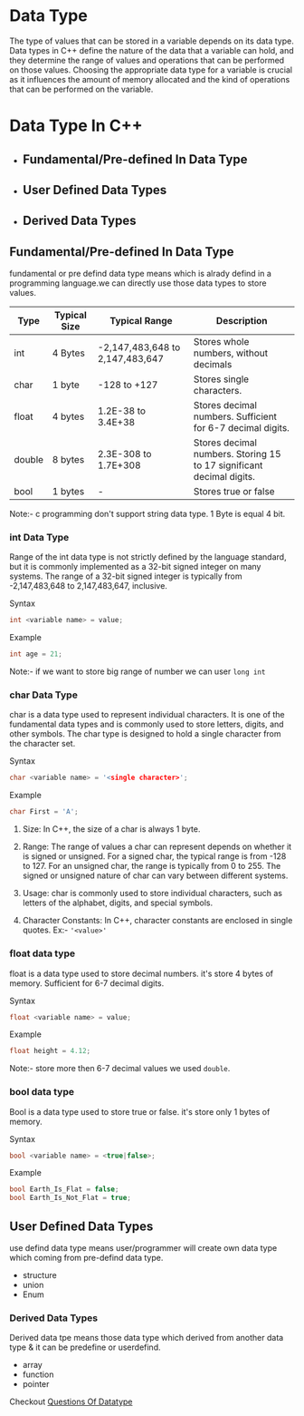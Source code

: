 # Data Type

The type of values that can be stored in a variable depends on its data type. Data types in C++ define the nature of the data that a variable can hold, and they determine the range of values and operations that can be performed on those values. Choosing the appropriate data type for a variable is crucial as it influences the amount of memory allocated and the kind of operations that can be performed on the variable.

# Data Type In C++
- ## Fundamental/Pre-defined In Data Type
- ## User Defined Data Types 
- ## Derived Data Types

## Fundamental/Pre-defined In Data Type
fundamental or pre defind data type means which is alrady defind in a programming language.we can directly use those data types to store values.


| Type   | Typical Size | Typical Range                | Description                                       |
|--------|--------------|-----------------------------|---------------------------------------------------|
| int    | 4 Bytes      | -2,147,483,648 to 2,147,483,647 | Stores whole numbers, without decimals            |
| char   | 1 byte       | -128 to +127                 | Stores single characters.                         |
| float  | 4 bytes      | 1.2E-38 to 3.4E+38           | Stores decimal numbers. Sufficient for 6-7 decimal digits. |
| double | 8 bytes      | 2.3E-308 to 1.7E+308         | Stores decimal numbers. Storing 15 to 17 significant decimal digits. |
| bool | 1 bytes      | -         | Stores true or false |

Note:- c programming don't support string data type. 1 Byte is equal 4 bit.

### int Data Type
Range of the int data type is not strictly defined by the language standard, but it is commonly implemented as a 32-bit signed integer on many systems. The range of a 32-bit signed integer is typically from -2,147,483,648 to 2,147,483,647, inclusive.

Syntax
```c++
int <variable name> = value;
```
Example
```c++
int age = 21;
```

Note:- if we want to store big range of number we can user ` long int `

### char Data Type
char is a data type used to represent individual characters. It is one of the fundamental data types and is commonly used to store letters, digits, and other symbols. The char type is designed to hold a single character from the character set.

Syntax
```c++
char <variable name> = '<single character>';
```
Example
```c++
char First = 'A';
```

1. Size: In C++, the size of a char is always 1 byte.

2. Range: The range of values a char can represent depends on whether it is signed or unsigned. For a signed char, the typical range is from -128 to 127. For an unsigned char, the range is typically from 0 to 255. The signed or unsigned nature of char can vary between different systems.

3. Usage: char is commonly used to store individual characters, such as letters of the alphabet, digits, and special symbols.

4. Character Constants: In C++, character constants are enclosed in single quotes. Ex:- `'<value>'`


### float data type
float is a data type used to store decimal numbers. it's store 4 bytes of memory. Sufficient for 6-7 decimal digits.

Syntax
```c++
float <variable name> = value;
```
Example
```c++
float height = 4.12;
```
Note:- store more then 6-7 decimal values we used ` double `.

### bool data type
Bool is a data type used to store true or false. it's store only 1 bytes of memory.

Syntax
```c++
bool <variable name> = <true|false>;
```
Example
```c++
bool Earth_Is_Flat = false;
bool Earth_Is_Not_Flat = true;
```



## User Defined Data Types
use defind data type means user/programmer will create own data type which coming from pre-defind data type.

* structure
* union
* Enum

### Derived Data Types
Derived data tpe means those data type which derived from another data type & it can be predefine or  userdefind.

* array 
* function
* pointer


Checkout [Questions Of Datatype](./questions.md)